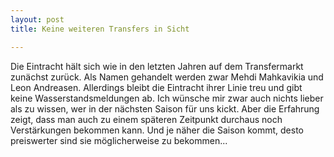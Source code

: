 ```yaml
---
layout: post
title: Keine weiteren Transfers in Sicht

---
```


Die Eintracht hält sich wie in den letzten Jahren auf dem Transfermarkt zunächst zurück. Als Namen gehandelt werden zwar Mehdi Mahkavikia und Leon Andreasen. Allerdings bleibt die Eintracht ihrer Linie treu und gibt keine Wasserstandsmeldungen ab. Ich wünsche mir zwar auch nichts lieber als zu wissen, wer in der nächsten Saison für uns kickt. Aber die Erfahrung zeigt, dass man auch zu einem späteren Zeitpunkt durchaus noch Verstärkungen bekommen kann. Und je näher die Saison kommt, desto preiswerter sind sie möglicherweise zu bekommen...


